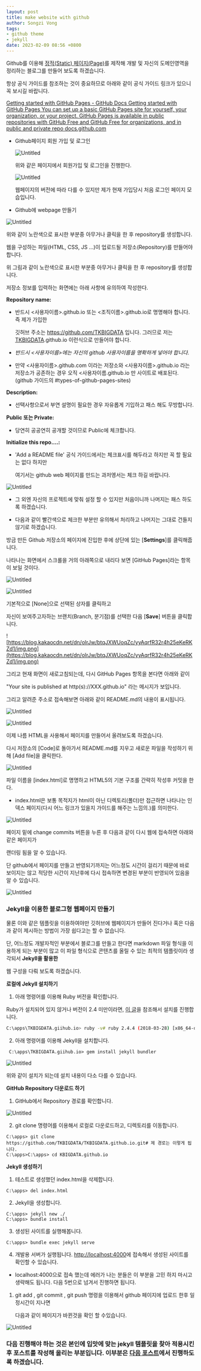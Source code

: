 ```yaml
---
layout: post
title: make website with github
author: Songzi Vong
tags:
- github theme
- jekyll
date: 2023-02-09 08:56 +0800
---
```


Github를 이용해 [정적(Static) 페이지(Page)](https://ko.wikipedia.org/wiki/%EC%A0%95%EC%A0%81_%EC%9B%B9_%ED%8E%98%EC%9D%B4%EC%A7%80)를 제작해 개발 및 자신의 도메인영역을 정리하는 블로그를 만들어 보도록 하겠습니다.

항상 공식 가이드를 참조하는 것이 중요하므로 아래와 같이 공식 가이드 링크가 있으니 꼭 보시길 바랍니다.

[
Getting started with GitHub Pages - GitHub Docs
Getting started with GitHub Pages You can set up a basic GitHub Pages site for yourself, your organization, or your project. GitHub Pages is available in public repositories with GitHub Free and GitHub Free for organizations, and in public and private repo
docs.github.com](https://docs.github.com/en/free-pro-team@latest/github/working-with-github-pages/getting-started-with-github-pages)

- Github페이지 회원 가입 및 로그인
    
    ![Untitled](GitHub%20Web%20Page%201af04c28f6e84b559f992afd6e6c7d57/Untitled.png)
    
    위와 같은 페이지에서 회원가입 및 로그인을 진행한다.
    
    ![Untitled](GitHub%20Web%20Page%201af04c28f6e84b559f992afd6e6c7d57/Untitled%201.png)
    
    웹페이지의 버전에 따라 다를 수 있지만 제가 현재 가입당시 처음 로그인 페이지 모습입니다.
    

- Github에 webpage 만들기

![Untitled](GitHub%20Web%20Page%201af04c28f6e84b559f992afd6e6c7d57/Untitled%202.png)

위와 같이 노란색으로 표시한 부분중 아무거나 클릭을 한 후 repository를 생성합니다.

웹을 구성하는 파일(HTML, CSS, JS ...)이 업로드될 저장소(Repository)를 만들어야 합니다.

위 그림과 같이 노란색으로 표시한 부분중 아무거나 클릭을 한 후 repository를 생성합니다.

저장소 정보를 입력하는 화면에는 아래 사항에 유의하여 작성한다.

**Repository name:**

- 반드시 <사용자이름>.github.io 또는 <조직이름>.github.io로 명명해야 합니다. 즉 제가 가입한
    
    깃허브 주소는 [h](https://github.com/)[ttps://github.com/TKBIGDATA](https://github.com/TKBIGDATA) 입니다. 그러므로 저는 [TKBIGDATA](https://github.com/TKBIGDATA).github.io 이런식으로 만들어야 합니다.
    
- *반드시 <사용자이름>에는 자신의 github 사용자이름을 명확하게 넣어야 합니다.*
- 만약 <사용자이름>.github.com 이라는 저장소와 <사용자이름>.github.io 라는 저장소가 공존하는 경우 오직 <사용자이름.github.io 만 사이트로 배포된다. (github 가이드의 #types-of-github-pages-sites)

**Description:**

- 선택사항으로서 부연 설명이 필요한 경우 자유롭게 기입하고 패스 해도 무방합니다.

**Public 또는 Private:**

- 당연히 공공연히 공개할 것이므로 Public에 체크합니다.

**Initialize this repo....:**

- 'Add a README file' 공식 가이드에서는 체크표시를 해두라고 하지만 꼭 할 필요는 없다 하지만
    
    여기서는 github web 페이지를 만드는 과저엥서는 체크 하길 바랍니다.
    

![Untitled](GitHub%20Web%20Page%201af04c28f6e84b559f992afd6e6c7d57/Untitled%203.png)

- 그 외엔 자신의 프로젝트에 맞춰  설정 할 수 있지만 처음이니까 나머지는 패스 하도록 하겠습니다.

- 다음과 같이 빨간색으로 체크한 부분만 유의해서 처리하고 나머지는 그대로 건들지 않기로 하겠습니다.

방금 만든 Github 저장소의 페이지에 진입한 후에 상단에 있는 [**Settings**]를 클릭해줍니다.

나타나는 화면에서 스크롤을 거의 아래쪽으로 내리다 보면 [GitHub Pages]라는 항목이 보일 것이다.

![Untitled](GitHub%20Web%20Page%201af04c28f6e84b559f992afd6e6c7d57/Untitled%204.png)

![Untitled](GitHub%20Web%20Page%201af04c28f6e84b559f992afd6e6c7d57/Untitled%205.png)

기본적으로 [None]으로 선택된 상자를 클릭하고

자신이 보여주고자하는 브랜치(Branch, 분기점)를 선택한 다음 [**Save**] 버튼을 클릭합니다.

![https://blog.kakaocdn.net/dn/olrJw/btqJXWUoqZc/yyAqrfR32r4h25eKeRKZd1/img.png](https://blog.kakaocdn.net/dn/olrJw/btqJXWUoqZc/yyAqrfR32r4h25eKeRKZd1/img.png)

그리고 현재 화면이 새로고침되는데, 다시 GitHub Pages 항목을 본다면 아래와 같이

"Your site is published at http(s)://XXX.github.io" 라는 메시지가 보입니다.

그리고 알려준 주소로 접속해보면 아래와 같이 README.md의 내용이 표시됩니다.

![Untitled](GitHub%20Web%20Page%201af04c28f6e84b559f992afd6e6c7d57/Untitled%206.png)

![Untitled](GitHub%20Web%20Page%201af04c28f6e84b559f992afd6e6c7d57/Untitled%207.png)

이제 나름 HTML을 사용해서 페이지를 만들어서 올려보도록 하겠습니다.

다시 저장소의 [Code]로 돌아가서 README.md를 지우고 새로운 파일을 작성하기 위해 [Add file]을 클릭한다.

![Untitled](GitHub%20Web%20Page%201af04c28f6e84b559f992afd6e6c7d57/Untitled%208.png)

파일 이름을 [index.html]로 명명하고 HTML5의 기본 구조를 간략히 작성후 커밋을 한다.

- index.html은 보통 목적지가 html이 아닌 디렉토리(폴더)만 접근하면 나타나는 인덱스 페이지(다시 어느 링크가 있을지 가이드를 해주는 느낌의.)를 의미한다.

![Untitled](GitHub%20Web%20Page%201af04c28f6e84b559f992afd6e6c7d57/Untitled%209.png)

페이지 밑에 change commits 버튼을 누른 후 다음과 같이 다시 웹에 접속하면 아래와 같은 페이지가 

랜더링 됨을 알 수 있습니다.

단  github에서 페이지를 만들고 반영되기까지는 어느정도 시간이 걸리기 때문에 바로 보이지는 않고 적당한 시간이 지난후에 다시 접속하면 변경된 부분이 반영되어 있음을 알 수 있습니다.

![Untitled](GitHub%20Web%20Page%201af04c28f6e84b559f992afd6e6c7d57/Untitled%2010.png)

### **Jekyll을 이용한 블로그형 웹페이지 만들기**

물론  이와 같은 템플릿을 이용하여야만 깃허브에 웹페이지가 만들어 진다거나 혹은 다음과 같이 제시하는 방법이 가장 쉽다고는 할 수 없습니다.

단, 어느정도 개발자적인 부분에서 블로그를 만들고 한다면 markdown 파일 형식을 이용하게 되는 부분이 많고 이 파일 형식으로 콘텐츠를 올릴 수 있는 최적의 템플릿이라 생각되서 **Jekyll을 활용한**

웹 구성을 다뤄 보도록 하겠습니다.

**로컬에 Jekyll 설치하기**

1. 아래 명령어를 이용해 Ruby 버전을 확인합니다.   

Ruby가 설치되어 있지 않거나 버전이 2.4 미만이라면, [이 글](https://junstar92.tistory.com/5)을 참조해서 설치를 진행합니다.

```bash
C:\apps\TKBIGDATA.giihub.io> ruby -v# ruby 2.4.4 (2018-03-28) [x86_64-darwin18] 와 같은 형태로 버전이 출력됩니다.
```

2. 아래 명령어를 이용해 Jekyll을 설치합니다.

```
 C:\apps\TKBIGDATA.giihub.io> gem install jekyll bundler
```

![Untitled](GitHub%20Web%20Page%201af04c28f6e84b559f992afd6e6c7d57/Untitled%2011.png)

위와 같이 설치가 되는데 설치 내용이 다소 다를 수 있습니다.

**GitHub Repository 다운로드 하기**

1. GitHub에서 Repository 경로를 확인합니다.

![Untitled](GitHub%20Web%20Page%201af04c28f6e84b559f992afd6e6c7d57/Untitled%2012.png)

2. git clone 명령어를 이용해서 로컬로 다운로드하고, 디렉토리를 이동합니다.

```
C:\apps> git clone https://github.com/TKBIGDATA/TKBIGDATA.github.io.git# 제 경로는 이렇게 됩니다.
C:\apps>C:\apps> cd KBIGDATA.github.io

```

**Jekyll 생성하기**

1. 테스트로 생성했던 index.html을 삭제합니다.

```
C:\apps> del index.html
```

2. Jekyll을 생성합니다.

```
C:\apps> jekyll new ./
C:\apps> bundle install

```

3. 생성된 사이트를 실행해봅니다.

```
C:\apps> bundle exec jekyll serve
```

4. 개발용 서버가 실행됩니다. [http://localhost:4000](http://127.0.0.1:4000/)에 접속해서 생성된 사이트를 확인할 수 있습니다.

- localhost:4000으로 접속 했는데 에러가 나는 분들은 이 부분을 고민 하지 마시고 생략해도 됩니다. 다음 5번으로 넘겨서 진행하면 됩니다.

1. git add , git commit , git push 명령을 이용해서 github 페이지에 업로드 한후 일정시간이 지나면
    
    다음과 같이 페이지가 바뀐것을 확인 할 수있습니다.
    

![Untitled](GitHub%20Web%20Page%201af04c28f6e84b559f992afd6e6c7d57/Untitled%2013.png)

### 다음 진행해야 하는 것은 본인에 입맛에 맞는 jekyll 템플릿을 찾아 적용시킨후 포스트를 작성해 올리는 부분입니다. 이부분은 [**다음 포스트**](https://www.notion.so/Github-Web-page-2-7a5efa12597c46b68698b242a3096539)에서 진행하도록 하겠습니다.